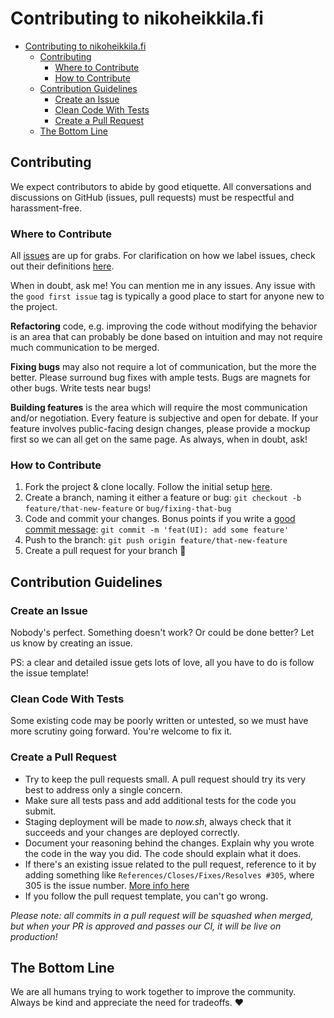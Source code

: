 # Contributing to nikoheikkila.fi

- [Contributing to nikoheikkila.fi](#contributing-to-nikoheikkilafi)
  - [Contributing](#contributing)
    - [Where to Contribute](#where-to-contribute)
    - [How to Contribute](#how-to-contribute)
  - [Contribution Guidelines](#contribution-guidelines)
    - [Create an Issue](#create-an-issue)
    - [Clean Code With Tests](#clean-code-with-tests)
    - [Create a Pull Request](#create-a-pull-request)
  - [The Bottom Line](#the-bottom-line)

## Contributing

We expect contributors to abide by good etiquette. All conversations and discussions on GitHub (issues, pull requests) must be respectful and harassment-free.

### Where to Contribute

All [issues](https://github.com/nikoheikkila/nikoheikkila.fi/issues) are up for grabs. For clarification on how we label issues, check out their definitions [here](https://github.com/nikoheikkila/nikoheikkila.fi/labels).

When in doubt, ask me! You can mention me in any issues. Any issue with the `good first issue` tag is typically a good place to start for anyone new to the project.

**Refactoring** code, e.g. improving the code without modifying the behavior is an area that can probably be done based on intuition and may not require much communication to be merged.

**Fixing bugs** may also not require a lot of communication, but the more the better. Please surround bug fixes with ample tests. Bugs are magnets for other bugs. Write tests near bugs!

**Building features** is the area which will require the most communication and/or negotiation. Every feature is subjective and open for debate. If your feature involves public-facing design changes, please provide a mockup first so we can all get on the same page. As always, when in doubt, ask!

### How to Contribute

1. Fork the project & clone locally. Follow the initial setup [here](https://github.com/nikoheikkila/nikoheikkila.fi/blob/master/README.md).
2. Create a branch, naming it either a feature or bug: `git checkout -b feature/that-new-feature` or `bug/fixing-that-bug`
3. Code and commit your changes. Bonus points if you write a [good commit message](https://www.conventionalcommits.org): `git commit -m 'feat(UI): add some feature'`
4. Push to the branch: `git push origin feature/that-new-feature`
5. Create a pull request for your branch 🎉

## Contribution Guidelines

### Create an Issue

Nobody's perfect. Something doesn't work? Or could be done better? Let us know by creating an issue.

PS: a clear and detailed issue gets lots of love, all you have to do is follow the issue template!

### Clean Code With Tests

Some existing code may be poorly written or untested, so we must have more scrutiny going forward. You're welcome to fix it.

### Create a Pull Request

- Try to keep the pull requests small. A pull request should try its very best to address only a single concern.
- Make sure all tests pass and add additional tests for the code you submit.
- Staging deployment will be made to _now.sh_, always check that it succeeds and your changes are deployed correctly.
- Document your reasoning behind the changes. Explain why you wrote the code in the way you did. The code should explain what it does.
- If there's an existing issue related to the pull request, reference to it by adding something like `References/Closes/Fixes/Resolves #305`, where 305 is the issue number. [More info here](https://github.com/blog/1506-closing-issues-via-pull-requests)
- If you follow the pull request template, you can't go wrong.

_Please note: all commits in a pull request will be squashed when merged, but when your PR is approved and passes our CI, it will be live on production!_

## The Bottom Line

We are all humans trying to work together to improve the community. Always be kind and appreciate the need for tradeoffs. ❤️

